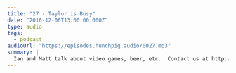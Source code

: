 ```yaml
---
title: "27 - Taylor is Busy"
date: "2016-12-06T13:00:00.000Z"
type: audio
tags:
  - podcast
audioUrl: "https://episodes.hunchpig.audio/0027.mp3"
summary: |
  Ian and Matt talk about video games, beer, etc.  Contact us at http://twitter.com/hunchpig for sponsorship opportunities. Our next sponsorship is available for $13!
---
```

